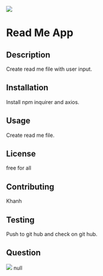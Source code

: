 ![](https://img.shields.io/badge/-version%201.0-blue)
# Read Me App
## Description
Create read me file with user input.
## Installation
Install npm inquirer and axios.
## Usage
Create read me file.
## License
free for all
## Contributing
Khanh
## Testing
Push to git hub and check on git hub.
## Question
![](https://avatars3.githubusercontent.com/u/57655821?v=4)
null